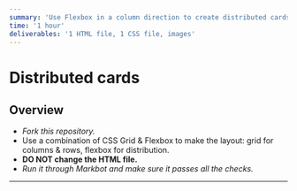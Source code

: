 ```yaml
---
summary: 'Use Flexbox in a column direction to create distributed cards.'
time: '1 hour'
deliverables: '1 HTML file, 1 CSS file, images'
---
```


# Distributed cards

## Overview

- *Fork this repository.*
- Use a combination of CSS Grid & Flexbox to make the layout: grid for columns & rows, flexbox for distribution.
- **DO NOT change the HTML file.**
- *Run it through Markbot and make sure it passes all the checks.*

---

